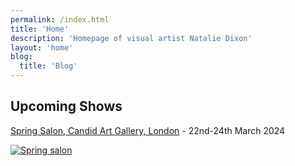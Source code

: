 ```yaml
---
permalink: /index.html
title: 'Home'
description: 'Homepage of visual artist Natalie Dixon'
layout: 'home'
blog:
  title: 'Blog'
---
```


## Upcoming Shows

[Spring Salon, Candid Art Gallery, London](https://www.candidartslondon.com/product/spring-salon-exhibition-22nd-24th-march-opening-21st-march-6-10pm/256?cp=true&sa=false&sbp=false&q=false&category_id=4) - 22nd-24th March 2024 

[![Spring salon](/assets/images/springsalon.jpg "Spring salon")](https://www.candidartslondon.com/product/spring-salon-exhibition-22nd-24th-march-opening-21st-march-6-10pm/256?cp=true&sa=false&sbp=false&q=false&category_id=4)

